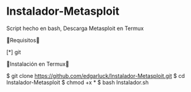 # Instalador-Metasploit
Script hecho en bash, Descarga Metasploit en Termux

🔰Requisitos🔰

 [*] git
 
🔰Instalación en Termux🔰

 $ git clone https://github.com/edgarluck/Instalador-Metasploit.git
 $ cd Instalador-Metasploit
 $ chmod +x *
 $ bash Instalador.sh
 
